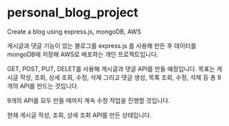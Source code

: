# personal_blog_project
Create a blog using express.js, mongoDB, AWS

게시글과 댓글 기능이 있는 블로그를 express.js 를 사용해 만든 후 데이터를 mongoDB에 저장해 AWS로 배포하는 개인 프로젝트입니다.

GET, POST, PUT, DELET를 사용해 게시글과 댓글 API를 만들 예정입니다.
목표는 게시글 작성, 조회, 상세 조회, 수정, 삭제 그리고 댓글 생성, 목록 조회, 수정, 삭제 등 총 9개의 API를 만드는 것입니다.

9개의 API를 모두 만들 때까지 계속 수정 작업을 진행할 것입니다.

현재 게시글 작성, 조회, 상세 조회 API를 만든 상태입니다.
